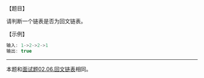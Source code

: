 【题目】

请判断一个链表是否为回文链表。

【示例】

```c++
输入: 1->2->2->1
输出: true
```

---

本题和[面试题02.06.回文链表](https://github.com/Yorkzhang19961122/LeetCodeNotebook/blob/main/%E9%93%BE%E8%A1%A8/%E9%9D%A2%E8%AF%95%E9%A2%9802.06.%E5%9B%9E%E6%96%87%E9%93%BE%E8%A1%A8_E.md)相同。

